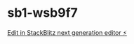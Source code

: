# sb1-wsb9f7

[Edit in StackBlitz next generation editor ⚡️](https://stackblitz.com/~/github.com/escaravelli/sb1-wsb9f7)